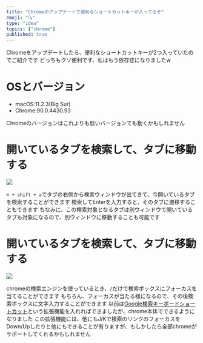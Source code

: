 ```yaml
---
title: "Chromeのアップデートで便利なショートカットキーが入ってるぞ"
emoji: "🔍"
type: "idea"
topics: ["chrome"]
published: true
---
```


Chromeをアップデートしたら、便利なショートカットキーが2つ入っていたのでご紹介です
どっちもクソ便利です、私はもう依存症になりましたw

# OSとバージョン

* macOS:11.2.3(Big Sur)
* Chrome:90.0.4430.93

Chromeのバージョンはこれよりも低いバージョンでも動くかもしれません

# 開いているタブを検索して、タブに移動する

![](https://i.gyazo.com/5c33b68bad55f5e420d1207904828a06.gif)

`⌘ + shift + a`でタブの右側から検索ウィンドウが出てきて、今開いているタブを検索することができます
検索してEnterを入力すると、そのタブに遷移することもできます
ちなみに、この検索対象となるタブは別ウィンドウで開いているタブも対象になるので、別ウィンドウに移動することも可能です

# 開いているタブを検索して、タブに移動する

![](https://i.gyazo.com/720452a63d1cc350b24a2dc93c449a6e.gif)

chromeの検索エンジンを使っているとき、`/`だけで検索ボックスにフォーカスを当てることができます
もちろん、フォーカスが当たる様になるので、その後検索ボックスに文字入力することができます
以前は[Google検索キーボードショートカット](https://chrome.google.com/webstore/detail/google-search-results-sho/dchaandmcifgjemlhiekookpgjmkcelg)という拡張機能を入れればできましたが、chrome本体でできるようになりました
この拡張機能には、他にもJ/Kで検索のリンクのフォーカスをDown/Upしたりと他にもできることが有りますが、もしかしたら全部chromeがサポートしてくれるかもしれません

